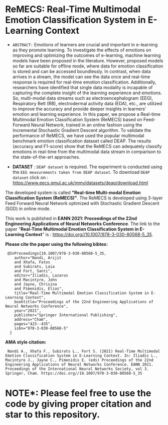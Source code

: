 # ReMECS: Real-Time Multimodal Emotion Classification System in E-Learning Context

- `ABSTRACT:` Emotions of learners are crucial and important in e-learning as they promote learning. To investigate the effects of emotions on improving and optimizing the outcomes of e-learning, machine learning models have been proposed in the literature. However, proposed models so far are suitable for offline mode, where data for emotion classification is stored and can be accessed boundlessly. In contrast, when data arrives in a stream, the model can see the data once and real-time response is required for real-time emotion classification. Additionally, researchers have identified that single data modality is incapable of capturing the complete insight of the learning experience and emotions. So, multi-modal data streams such as electroencephalogram (EEG), Respiratory Belt (RB), electrodermal activity data (EDA), etc., are utilized to improve the accuracy and provide deeper insights in learners’ emotion and learning experience. In this paper, we propose a Real-time Multimodal Emotion Classification System (ReMECS) based on Feed-Forward Neural Network, trained in an online fashion using the Incremental Stochastic Gradient Descent algorithm. To validate the performance of ReMECS, we have used the popular multimodal benchmark emotion classification dataset called DEAP. The results (accuracy and F1-score) show that the ReMECS can adequately classify emotions in real-time from the multimodal data stream in comparison to the state-of-the-art approaches.

- **DATASET** : `DEAP dataset` is required. The experiment is conducted using the `EEG measurements taken from DEAP dataset`. To download `DEAP dataset` click on : https://www.eecs.qmul.ac.uk/mmv/datasets/deap/download.html


The developed system is called **"Real-time Multi-modal Emotion Classification System (ReMECS)"**. The ReMECS is developed using 3-layer Feed Forward Neural Network optimized with Stochastic Gradient Descent (SGD) in online mode.


This work is published in **EANN 2021: Proceedings of the 22nd Engineering Applications of Neural Networks Conference**. The link to the paper "**Real-Time Multimodal Emotion Classification System in E-Learning Context**" is : https://doi.org//10.1007/978-3-030-80568-5_35.

  **Please cite the paper using the following bibtex:**


     @InProceedings{10.1007/978-3-030-80568-5_35,
        author="Nandi, Arijit
        and Xhafa, Fatos
        and Subirats, Laia
        and Fort, Santi",
        editor="Iliadis, Lazaros
        and Macintyre, John
        and Jayne, Chrisina
        and Pimenidis, Elias",
        title="Real-Time Multimodal Emotion Classification System in E-Learning Context",
        booktitle="Proceedings of the 22nd Engineering Applications of Neural Networks Conference",
        year="2021",
        publisher="Springer International Publishing",
        address="Cham",
        pages="423--435",
        isbn="978-3-030-80568-5"
      }

  **AMA style citation:**

     Nandi A., Xhafa F., Subirats L., Fort S. (2021) Real-Time Multimodal Emotion Classification System in E-Learning Context. In: Iliadis L., Macintyre J., Jayne C., Pimenidis E. (eds) Proceedings of the 22nd Engineering Applications of Neural Networks Conference. EANN 2021. Proceedings of the International Neural Networks Society, vol 3. Springer, Cham. https://doi.org//10.1007/978-3-030-80568-5_35



# NOTE*: Please feel free to use the code by giving proper citation and star to this repository.
